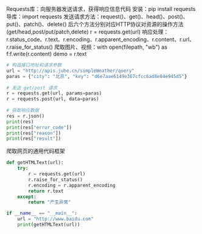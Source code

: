 Requests库：向服务器发送请求，获得响应信息代码
	安装：pip install requests
	导库：import requests
	发送请求方法：request()、get()、head()、post()、put()、patch()、delete()
		后六个方法分别对应HTTP协议对资源的操作方法(get/head,post/put/patch,delete)
		r = requests.get(url)
	响应处理：r.status_code、r.text、r.encoding、r.apparent_encoding、r.content、r.url、r.raise_for_status()
		爬取图片、视频：with open(filepath, "wb") as f:f.write(r.content)
		demo =  r.text

```python
# 构造接口地址和请求参数  
url = "http://apis.juhe.cn/simpleWeather/query"  
paras = {"city": "北京", "key": "d6e7aae6149e367cfcc6ad8e04e945d5"}  
  
# 发送 get/post 请求  
r = requests.get(url, params=paras)  
r = requests.post(url, data=paras)  
  
# 获取响应数据  
res = r.json()  
print(res)  
print(res["error_code"])  
print(res["reason"])  
print(res["result"])
```

爬取网页的通用代码框架

```Python
def getHTMLText(url):
	try:
		r = requests.get(url)
		r.raise_for_status()
		r.encoding = r.apparent_encoding
		return r.text
	except:
		return "产生异常"

if __name__ == "__main__":
	url = "http://www.baidu.com"
	print(getHTMLText(url))
```